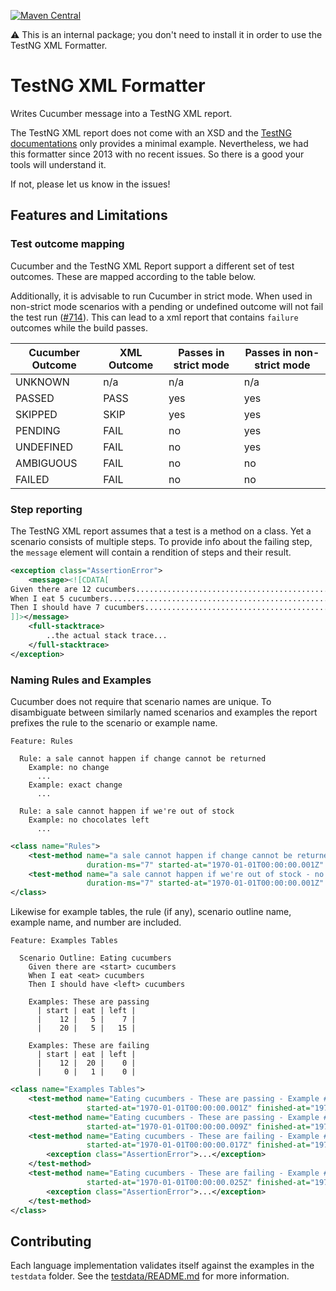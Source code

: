 [![Maven Central](https://img.shields.io/maven-central/v/io.cucumber/testng-xml-formatter.svg?label=Maven%20Central)](https://search.maven.org/search?q=g:%22io.cucumber%22%20AND%20a:%22testng-xml-formatter%22)

⚠️ This is an internal package; you don't need to install it in order to use the TestNG XML Formatter.

TestNG XML Formatter
===================

Writes Cucumber message into a TestNG XML report.

The TestNG XML report does not come with an XSD and the [TestNG documentations](https://testng-docs.readthedocs.io/testresults/#xml-reports)
only provides a minimal example. Nevertheless, we had this formatter since 2013
with no recent issues. So there is a good your tools will understand it.

If not, please let us know in the issues!

## Features and Limitations

### Test outcome mapping

Cucumber and the TestNG XML Report support a different set of test outcomes.
These are mapped according to the table below. 

Additionally, it is advisable to run Cucumber in strict mode. When used in
non-strict mode scenarios with a pending or undefined outcome will not fail
the test run ([#714](https://github.com/cucumber/common/issues/714)). This
can lead to a xml report that contains `failure` outcomes while the build
passes.

| Cucumber Outcome | XML Outcome | Passes in strict mode | Passes in non-strict mode |
|------------------|-------------|-----------------------|---------------------------|
| UNKNOWN          | n/a         | n/a                   | n/a                       |
| PASSED           | PASS        | yes                   | yes                       |            
| SKIPPED          | SKIP        | yes                   | yes                       |           
| PENDING          | FAIL        | no                    | yes                       |
| UNDEFINED        | FAIL        | no                    | yes                       |
| AMBIGUOUS        | FAIL        | no                    | no                        |
| FAILED           | FAIL        | no                    | no                        |


### Step reporting

The TestNG XML report assumes that a test is a method on a class. Yet a scenario
consists of multiple steps. To provide info about the failing step, the `message`
element will contain a rendition of steps and their result.

```xml
<exception class="AssertionError">
    <message><![CDATA[
Given there are 12 cucumbers................................................passed
When I eat 5 cucumbers......................................................passed
Then I should have 7 cucumbers..............................................failed
]]></message>
    <full-stacktrace>
        ..the actual stack trace...
    </full-stacktrace>    
</exception>
```

### Naming Rules and Examples

Cucumber does not require that scenario names are unique. To disambiguate
between similarly named scenarios and examples the report prefixes the rule
to the scenario or example name.

```feature
Feature: Rules

  Rule: a sale cannot happen if change cannot be returned
    Example: no change
      ...
    Example: exact change
      ...

  Rule: a sale cannot happen if we're out of stock
    Example: no chocolates left
      ...
```

```xml
<class name="Rules">
    <test-method name="a sale cannot happen if change cannot be returned - exact change" status="PASS"
                 duration-ms="7" started-at="1970-01-01T00:00:00.001Z" finished-at="1970-01-01T00:00:00.008Z"/>
    <test-method name="a sale cannot happen if we're out of stock - no chocolates left" status="PASS"
                 duration-ms="7" started-at="1970-01-01T00:00:00.001Z" finished-at="1970-01-01T00:00:00.008Z"/>
</class>
```

Likewise for example tables, the rule (if any), scenario outline name, example
name, and number are included. 

```feature
Feature: Examples Tables

  Scenario Outline: Eating cucumbers
    Given there are <start> cucumbers
    When I eat <eat> cucumbers
    Then I should have <left> cucumbers

    Examples: These are passing
      | start | eat | left |
      |    12 |   5 |    7 |
      |    20 |   5 |   15 |

    Examples: These are failing
      | start | eat | left |
      |    12 |  20 |    0 |
      |     0 |   1 |    0 |
```

```xml
<class name="Examples Tables">
    <test-method name="Eating cucumbers - These are passing - Example #1.1" status="PASS" duration-ms="7"
                 started-at="1970-01-01T00:00:00.001Z" finished-at="1970-01-01T00:00:00.008Z"/>
    <test-method name="Eating cucumbers - These are passing - Example #1.2" status="PASS" duration-ms="7"
                 started-at="1970-01-01T00:00:00.009Z" finished-at="1970-01-01T00:00:00.016Z"/>
    <test-method name="Eating cucumbers - These are failing - Example #2.1" status="FAIL" duration-ms="7" 
                 started-at="1970-01-01T00:00:00.017Z" finished-at="1970-01-01T00:00:00.024Z">
        <exception class="AssertionError">...</exception>
    </test-method>
    <test-method name="Eating cucumbers - These are failing - Example #2.2" status="FAIL" duration-ms="7" 
                 started-at="1970-01-01T00:00:00.025Z" finished-at="1970-01-01T00:00:00.032Z">
        <exception class="AssertionError">...</exception>
    </test-method>
</class>
```
## Contributing

Each language implementation validates itself against the examples in the
`testdata` folder. See the [testdata/README.md](testdata/README.md) for more
information.